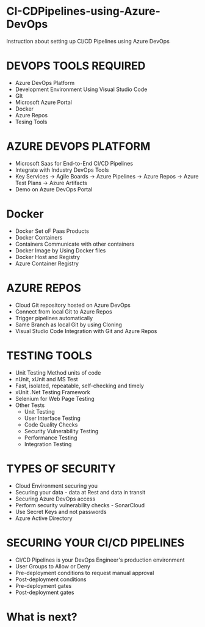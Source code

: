 # CI-CDPipelines-using-Azure-DevOps
Instruction about setting up CI/CD Pipelines using Azure DevOps

# DEVOPS TOOLS REQUIRED
  * Azure DevOps Platform
  * Development Environment Using Visual Studio Code
  * GIt
  * Microsoft Azure Portal 
  * Docker
  * Azure Repos
  * Tesing Tools

# AZURE DEVOPS PLATFORM
  * Microsoft Saas for End-to-End CI/CD Pipelines
  * Integrate with Industry DevOps Tools
  * Key Services
    -> Agile Boards
    -> Azure Pipelines
    -> Azure Repos
    -> Azure Test Plans
    -> Azure Artifacts
   * Demo on Azure DevOps Portal

# Docker
   * Docker Set oF Paas Products
   * Docker Containers
   * Containers Communicate with other containers
   * Docker Image by Using Docker files
   * Docker Host and Registry
   * Azure Container Registry

# AZURE REPOS
   * Cloud Git repository hosted on Azure DevOps
   * Connect from local Git to Azure Repos
   * Trigger pipelines automatically
   * Same Branch as local Git by using Cloning
   * Visual Studio Code Integration with Git and Azure Repos 

# TESTING TOOLS
   * Unit Testing Method units of code
   * nUnit, xUnit and MS Test
   * Fast, isolated, repeatable, self-checking and timely
   * xUnit .Net Testing Framework
   * Selenium for Web Page Testing
   * Other Tests
     - Unit Testing
     - User Interface Testing
     - Code Quality Checks
     - Security Vulnerability Testing
     - Performance Testing
     - Integration Testing

# TYPES OF SECURITY
   * Cloud Environment securing you
   * Securing your data - data at Rest and data in transit
   * Securing Azure DevOps access
   * Perform security vulnerability checks - SonarCloud
   * Use Secret Keys and not passwords
   * Azure Active Directory

# SECURING YOUR CI/CD PIPELINES
   * CI/CD Pipelines is your DevOps Engineer's production environment
   * User Groups to Allow or Deny
   * Pre-deployment conditions to request manual approval
   * Post-deployment conditions
   * Pre-deployment gates
   * Post-deployment gates

# What is next?
